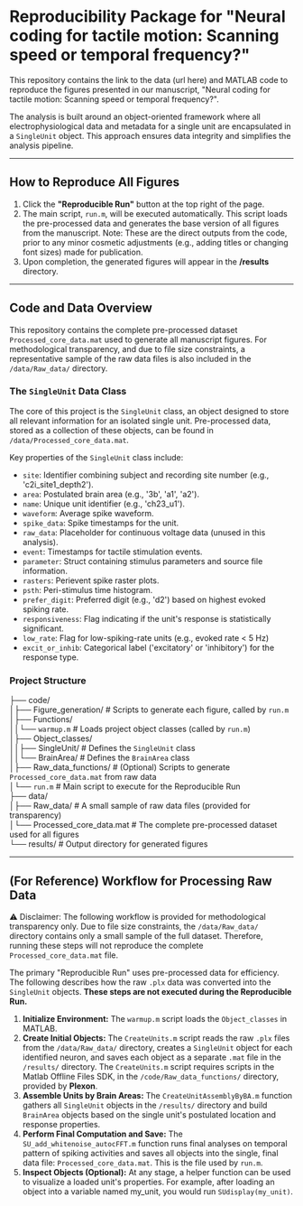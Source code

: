 # Reproducibility Package for "Neural coding for tactile motion: Scanning speed or temporal frequency?"

This repository contains the link to the data (url here) and MATLAB code to reproduce the figures presented in our manuscript, "Neural coding for tactile motion: Scanning speed or temporal frequency?".

The analysis is built around an object-oriented framework where all electrophysiological data and metadata for a single unit are encapsulated in a `SingleUnit` object. This approach ensures data integrity and simplifies the analysis pipeline.

---

## How to Reproduce All Figures

1.  Click the **"Reproducible Run"** button at the top right of the page.
2.  The main script, `run.m`, will be executed automatically. This script loads the pre-processed data and generates the base version of all figures from the manuscript. Note: These are the direct outputs from the code, prior to any minor cosmetic adjustments (e.g., adding titles or changing font sizes) made for publication.
3.  Upon completion, the generated figures will appear in the **/results** directory.

---

## Code and Data Overview

This repository contains the complete pre-processed dataset `Processed_core_data.mat` used to generate all manuscript figures. For methodological transparency, and due to file size constraints, a representative sample of the raw data files is also included in the `/data/Raw_data/` directory.

### The `SingleUnit` Data Class

The core of this project is the `SingleUnit` class, an object designed to store all relevant information for an isolated single unit. Pre-processed data, stored as a collection of these objects, can be found in `/data/Processed_core_data.mat`.

Key properties of the `SingleUnit` class include:
*   `site`: Identifier combining subject and recording site number (e.g., 'c2i_site1_depth2').
*   `area`: Postulated brain area (e.g., '3b', 'a1', 'a2').
*   `name`: Unique unit identifier (e.g., 'ch23_u1').
*   `waveform`: Average spike waveform.
*   `spike_data`: Spike timestamps for the unit. 
*   `raw_data`: Placeholder for continuous voltage data (unused in this analysis).
*   `event`: Timestamps for tactile stimulation events.
*   `parameter`: Struct containing stimulus parameters and source file information.
*   `rasters`: Perievent spike raster plots.
*   `psth`: Peri-stimulus time histogram.
*   `prefer_digit`: Preferred digit (e.g., 'd2') based on highest evoked spiking rate.
*   `responsiveness`: Flag indicating if the unit's response is statistically significant.
*   `low_rate`: Flag for low-spiking-rate units (e.g., evoked rate < 5 Hz)
*   `excit_or_inhib`: Categorical label ('excitatory' or 'inhibitory') for the response type.

### Project Structure 

├── code/  
│├── Figure_generation/ # Scripts to generate each figure, called by `run.m`  
│├── Functions/  
││└── `warmup.m` # Loads project object classes (called by `run.m`)  
│├── Object_classes/  
││├── SingleUnit/ # Defines the `SingleUnit` class  
││└── BrainArea/ # Defines the `BrainArea` class  
│├── Raw_data_functions/ # (Optional) Scripts to generate `Processed_core_data.mat` from raw data  
│└── `run.m` # Main script to execute for the Reproducible Run  
├── data/  
│├── Raw_data/ # A small sample of raw data files (provided for transparency)  
│└── Processed_core_data.mat # The complete pre-processed dataset used for all figures  
└── results/ # Output directory for generated figures  

---

## (For Reference) Workflow for Processing Raw Data

⚠️ Disclaimer: The following workflow is provided for methodological transparency only. Due to file size constraints, the `/data/Raw_data/` directory contains only a small sample of the full dataset. Therefore, running these steps will not reproduce the complete `Processed_core_data.mat` file.

The primary "Reproducible Run" uses pre-processed data for efficiency. The following describes how the raw `.plx` data was converted into the `SingleUnit` objects. **These steps are not executed during the Reproducible Run.**

1.  **Initialize Environment:** The `warmup.m` script loads the `Object_classes` in MATLAB.
2.  **Create Initial Objects:** The `CreateUnits.m` script reads the raw `.plx` files from the `/data/Raw_data/` directory, creates a `SingleUnit` object for each identified neuron, and saves each object as a separate `.mat` file in the `/results/` directory. The `CreateUnits.m` script requires scripts in the Matlab Offline Files SDK, in the `/code/Raw_data_functions/` directory, provided by **Plexon**. 
3.  **Assemble Units by Brain Areas:** The `CreateUnitAssemblyByBA.m` function gathers all `SingleUnit` objects in the `/results/` directory and build `BrainArea` objects based on the single unit's postulated location and response properties.  
4.  **Perform Final Computation and Save:** The `SU_add_whitenoise_autocFFT.m` function runs final analyses on temporal pattern of spiking activities and saves all objects into the single, final data file: `Processed_core_data.mat`. This is the file used by `run.m`.
5.  **Inspect Objects (Optional):** At any stage, a helper function can be used to visualize a loaded unit's properties. For example, after loading an object into a variable named my_unit, you would run `SUdisplay(my_unit)`.
